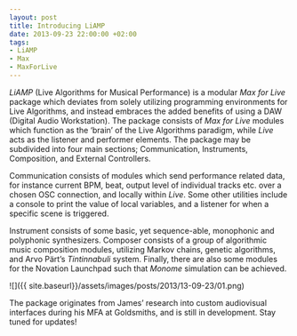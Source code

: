 ```yaml
---
layout: post
title: Introducing LiAMP
date: 2013-09-23 22:00:00 +02:00
tags:
- LiAMP
- Max
- MaxForLive
---
```

*LiAMP* (Live Algorithms for Musical Performance) is a modular *Max for Live* package which deviates from solely utilizing programming environments for Live Algorithms, and instead embraces the added benefits of using a DAW (Digital Audio Workstation). The package consists of *Max for Live* modules which function as the ‘brain’ of the Live Algorithms paradigm, while *Live* acts as the listener and performer elements. The package may be subdivided into four main sections; Communication, Instruments, Composition, and External Controllers.

Communication consists of modules which send performance related data, for instance current BPM, beat, output level of individual tracks etc. over a chosen OSC connection, and locally within *Live*. Some other utilities include a console to print the value of local variables, and a listener for when a specific scene is triggered.

Instrument consists of some basic, yet sequence-able, monophonic and polyphonic synthesizers. Composer consists of a group of algorithmic music composition modules, utilizing Markov chains, genetic algorithms, and Arvo Pärt’s *Tintinnabuli* system. Finally, there are also some modules for the Novation Launchpad such that *Monome* simulation can be achieved.

![]({{ site.baseurl}}/assets/images/posts/2013/13-09-23/01.png)

The package originates from James’ research into custom audiovisual interfaces during his MFA at Goldsmiths, and is still in development. Stay tuned for updates!
